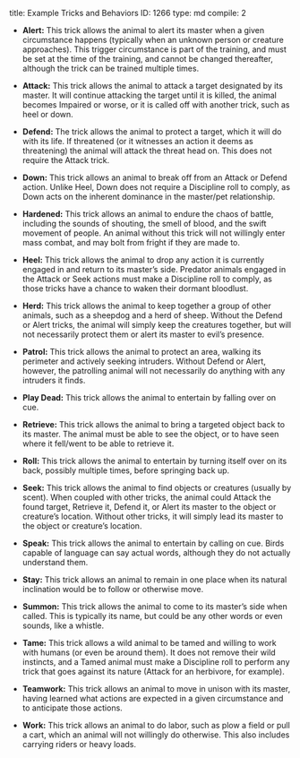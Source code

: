 title:          Example Tricks and Behaviors
ID:             1266
type:           md
compile:        2


- **Alert:** This trick allows the animal to alert its master when a given circumstance happens (typically when an unknown person or creature approaches). This trigger circumstance is part of the training, and must be set at the time of the training, and cannot be changed thereafter, although the trick can be trained multiple times.

- **Attack:** This trick allows the animal to attack a target designated by its master. It will continue attacking the target until it is killed, the animal becomes Impaired or worse, or it is called off with another trick, such as heel or down.

- **Defend:** The trick allows the animal to protect a target, which it will do with its life. If threatened (or it witnesses an action it deems as threatening) the animal will attack the threat head on. This does not require the Attack trick.

- **Down:** This trick allows an animal to break off from an Attack or Defend action. Unlike Heel, Down does not require a Discipline roll to comply, as Down acts on the inherent dominance in the master/pet relationship.

- **Hardened:** This trick allows an animal to endure the chaos of battle, including the sounds of shouting, the smell of blood, and the swift movement of people. An animal without this trick will not willingly enter mass combat, and may bolt from fright if they are made to.

- **Heel:** This trick allows the animal to drop any action it is currently engaged in and return to its master’s side. Predator animals engaged in the Attack or Seek actions must make a Discipline roll to comply, as those tricks have a chance to waken their dormant bloodlust.

- **Herd:** This trick allows the animal to keep together a group of other animals, such as a sheepdog and a herd of sheep. Without the Defend or Alert tricks, the animal will simply keep the creatures together, but will not necessarily protect them or alert its master to evil’s presence.

- **Patrol:** This trick allows the animal to protect an area, walking its perimeter and actively seeking intruders. Without Defend or Alert, however, the patrolling animal will not necessarily do anything with any intruders it finds.

- **Play Dead:** This trick allows the animal to entertain by falling over on cue.

- **Retrieve:** This trick allows the animal to bring a targeted object back to its master. The animal must be able to see the object, or to have seen where it fell/went to be able to retrieve it.

- **Roll:** This trick allows the animal to entertain by turning itself over on its back, possibly multiple times, before springing back up.

- **Seek:** This trick allows the animal to find objects or creatures (usually by scent). When coupled with other tricks, the animal could Attack the found target, Retrieve it, Defend it, or Alert its master to the object or creature’s location. Without other tricks, it will simply lead its master to the object or creature’s location.

- **Speak:** This trick allows the animal to entertain by calling on cue. Birds capable of language can say actual words, although they do not actually understand them.

- **Stay:** This trick allows an animal to remain in one place when its natural inclination would be to follow or otherwise move.

- **Summon:** This trick allows the animal to come to its master’s side when called. This is typically its name, but could be any other words or even sounds, like a whistle.

- **Tame:** This trick allows a wild animal to be tamed and willing to work with humans (or even be around them). It does not remove their wild instincts, and a Tamed animal must make a Discipline roll to perform any trick that goes against its nature (Attack for an herbivore, for example).

- **Teamwork:** This trick allows an animal to move in unison with its master, having learned what actions are expected in a given circumstance and to anticipate those actions.

- **Work:** This trick allows an animal to do labor, such as plow a field or pull a cart, which an animal will not willingly do otherwise. This also includes carrying riders or heavy loads.